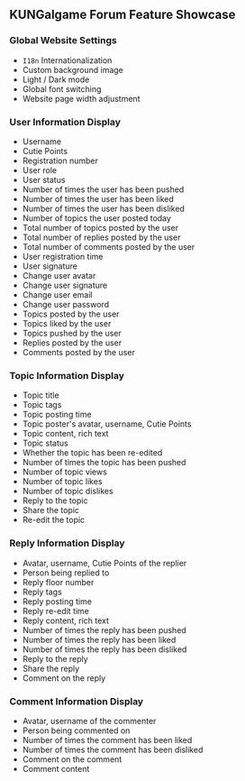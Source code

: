 ##  KUNGalgame Forum Feature Showcase

### Global Website Settings

- `I18n` Internationalization
- Custom background image
- Light / Dark mode
- Global font switching
- Website page width adjustment

### User Information Display

- Username
- Cutie Points
- Registration number
- User role
- User status
- Number of times the user has been pushed
- Number of times the user has been liked
- Number of times the user has been disliked
- Number of topics the user posted today
- Total number of topics posted by the user
- Total number of replies posted by the user
- Total number of comments posted by the user
- User registration time
- User signature
- Change user avatar
- Change user signature
- Change user email
- Change user password
- Topics posted by the user
- Topics liked by the user
- Topics pushed by the user
- Replies posted by the user
- Comments posted by the user

### Topic Information Display

- Topic title
- Topic tags
- Topic posting time
- Topic poster's avatar, username, Cutie Points
- Topic content, rich text
- Topic status
- Whether the topic has been re-edited
- Number of times the topic has been pushed
- Number of topic views
- Number of topic likes
- Number of topic dislikes
- Reply to the topic
- Share the topic
- Re-edit the topic

### Reply Information Display

- Avatar, username, Cutie Points of the replier
- Person being replied to
- Reply floor number
- Reply tags
- Reply posting time
- Reply re-edit time
- Reply content, rich text
- Number of times the reply has been pushed
- Number of times the reply has been liked
- Number of times the reply has been disliked
- Reply to the reply
- Share the reply
- Comment on the reply

### Comment Information Display

- Avatar, username of the commenter
- Person being commented on
- Number of times the comment has been liked
- Number of times the comment has been disliked
- Comment on the comment
- Comment content